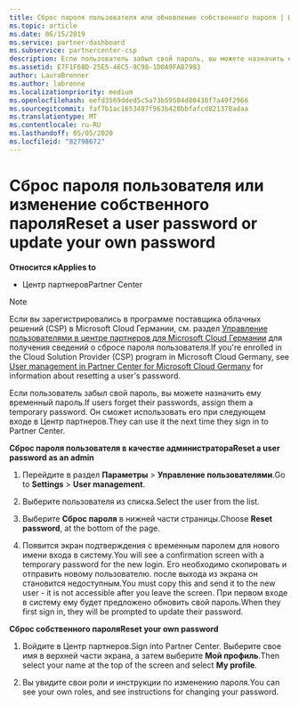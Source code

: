 ```yaml
---
title: Сброс пароля пользователя или обновление собственного пароля | Центр партнеров
ms.topic: article
ms.date: 06/15/2019
ms.service: partner-dashboard
ms.subservice: partnercenter-csp
description: Если пользователь забыл свой пароль, вы можете назначить ему новый временный пароль. Он сможет использовать его при следующем входе в Центр партнеров.
ms.assetid: E7F1F68D-25E5-46C5-9C98-1D0A9FAB7993
author: LauraBrenner
ms.author: labrenne
ms.localizationpriority: medium
ms.openlocfilehash: eefd3569dded5c5a73b59504d80438f7a49f2966
ms.sourcegitcommit: faf7b1ac1653497f963b428bbfafcd821378adaa
ms.translationtype: MT
ms.contentlocale: ru-RU
ms.lasthandoff: 05/05/2020
ms.locfileid: "82798672"
---
```

# <a name="reset-a-user-password-or-update-your-own-password"></a><span data-ttu-id="3a740-104">Сброс пароля пользователя или изменение собственного пароля</span><span class="sxs-lookup"><span data-stu-id="3a740-104">Reset a user password or update your own password</span></span>

<span data-ttu-id="3a740-105">**Относится к**</span><span class="sxs-lookup"><span data-stu-id="3a740-105">**Applies to**</span></span>

-  <span data-ttu-id="3a740-106">Центр партнеров</span><span class="sxs-lookup"><span data-stu-id="3a740-106">Partner Center</span></span>
   
> [!NOTE]  
>  <span data-ttu-id="3a740-107">Если вы зарегистрировались в программе поставщика облачных решений (CSP) в Microsoft Cloud Германии, см. раздел [Управление пользователями в центре партнеров для Microsoft Cloud Германии](user-management-in-partner-center-for-microsoft-cloud-germany.md) для получения сведений о сбросе пароля пользователя.</span><span class="sxs-lookup"><span data-stu-id="3a740-107">If you're enrolled in the Cloud Solution Provider (CSP) program in Microsoft Cloud Germany, see [User management in Partner Center for Microsoft Cloud Germany](user-management-in-partner-center-for-microsoft-cloud-germany.md) for information about resetting a user's password.</span></span>

<span data-ttu-id="3a740-108">Если пользователь забыл свой пароль, вы можете назначить ему временный пароль.</span><span class="sxs-lookup"><span data-stu-id="3a740-108">If users forget their passwords, assign them a temporary password.</span></span> <span data-ttu-id="3a740-109">Он сможет использовать его при следующем входе в Центр партнеров.</span><span class="sxs-lookup"><span data-stu-id="3a740-109">They can use it the next time they sign in to Partner Center.</span></span>

<span data-ttu-id="3a740-110">**Сброс пароля пользователя в качестве администратора**</span><span class="sxs-lookup"><span data-stu-id="3a740-110">**Reset a user password as an admin**</span></span>

1.  <span data-ttu-id="3a740-111">Перейдите в раздел **Параметры** &gt; **Управление пользователями**.</span><span class="sxs-lookup"><span data-stu-id="3a740-111">Go to **Settings** &gt; **User management**.</span></span>
2.  <span data-ttu-id="3a740-112">Выберите пользователя из списка.</span><span class="sxs-lookup"><span data-stu-id="3a740-112">Select the user from the list.</span></span>

3.  <span data-ttu-id="3a740-113">Выберите **Сброс пароля** в нижней части страницы.</span><span class="sxs-lookup"><span data-stu-id="3a740-113">Choose **Reset password**, at the bottom of the page.</span></span>

4.  <span data-ttu-id="3a740-114">Появится экран подтверждения с временным паролем для нового имени входа в систему.</span><span class="sxs-lookup"><span data-stu-id="3a740-114">You will see a confirmation screen with a temporary password for the new login.</span></span> <span data-ttu-id="3a740-115">Его необходимо скопировать и отправить новому пользователю. после выхода из экрана он становится недоступным.</span><span class="sxs-lookup"><span data-stu-id="3a740-115">You must copy this and send it to the new user - it is not accessible after you leave the screen.</span></span> <span data-ttu-id="3a740-116">При первом входе в систему ему будет предложено обновить свой пароль.</span><span class="sxs-lookup"><span data-stu-id="3a740-116">When they first sign in, they will be prompted to update their password.</span></span>

<span data-ttu-id="3a740-117">**Сброс собственного пароля**</span><span class="sxs-lookup"><span data-stu-id="3a740-117">**Reset your own password**</span></span>

1.  <span data-ttu-id="3a740-118">Войдите в Центр партнеров.</span><span class="sxs-lookup"><span data-stu-id="3a740-118">Sign into Partner Center.</span></span> <span data-ttu-id="3a740-119">Выберите свое имя в верхней части экрана, а затем выберите **Мой профиль**.</span><span class="sxs-lookup"><span data-stu-id="3a740-119">Then select your name at the top of the screen and select **My profile**.</span></span>

2.  <span data-ttu-id="3a740-120">Вы увидите свои роли и инструкции по изменению пароля.</span><span class="sxs-lookup"><span data-stu-id="3a740-120">You can see your own roles, and see instructions for changing your password.</span></span>

 

 



